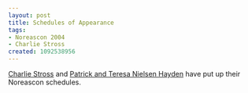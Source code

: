 ```yaml
---
layout: post
title: Schedules of Appearance
tags:
- Noreascon 2004
- Charlie Stross
created: 1092538956
---
```

 [Charlie Stross](http://www.antipope.org/charlie/blosxom.cgi/2004/Aug/13#worldcon-2) and [Patrick and Teresa Nielsen Hayden](http://nielsenhayden.com/electrolite/archives/005470.html#005470) have put up their Noreascon schedules.
